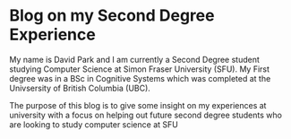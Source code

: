 <html>
  <div>
    <h1>Blog on my Second Degree Experience</h1>
      <p> My name is David Park and I am currently a Second Degree student studying Computer Science at Simon Fraser University  
      (SFU). My First degree was in a BSc in Cognitive Systems which was completed at the Univsersity of British Columbia (UBC).
      </p>
      <p>The purpose of this blog is to give some insight on my experiences at university with a focus on helping out future
      second degree students who are looking to study computer science at SFU
      </p>

</div>













<!--
a (anchor) elements can also be used to create internal links to jump to different sections within a webpage.

To create an internal link, you assign a link's href attribute to a hash symbol # plus the value of the id attribute for the element that you want to internally link to, usually further down the page. You then need to add the same id attribute to the element you are linking to. An id is an attribute that uniquely describes an element.

Below is an example of an internal anchor link and its target element:

<a href="#contacts-header">Contacts</a>
...
<h2 id="contacts-header">Contacts</h2>
When users click the Contacts link, they'll be taken to the section of the webpage with the Contacts header element.

Change your external link to an internal link by changing the href attribute to "#footer" and the text from "cat photos" to "Jump to Bottom".

Remove the target="_blank" attribute from the anchor tag since this causes the linked document to open in a new window tab.

Then add an id attribute with a value of "footer" to the <footer> element at the bottom of the page.
-->
